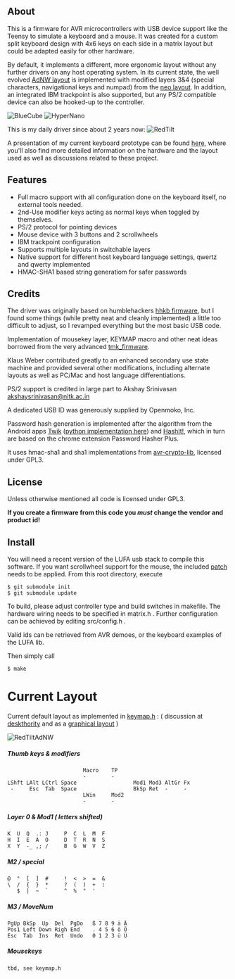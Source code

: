About
-----
This is a firmware for AVR microcontrollers with USB device support like the Teensy to simulate a keyboard and a mouse. It was created for a custom split keyboard design with 4x6 keys on each side in a matrix layout but could be adapted easily for other hardware.

By default, it implements a different, more ergonomic layout without any further drivers on any host operating system. In its current state, the well evolved [AdNW layout][adnw] is implemented with modified layers 3&4 (special characters, navigational keys and numpad) from the [neo layout][neo]. In addition, an integrated IBM trackpoint is also supported, but any PS/2 compatible device can also be hooked-up to the controller.

![BlueCube](http://frobiac.github.com/adnw/img/bluecube/BlueCube-4-tilted.jpg)
![HyperNano](http://frobiac.github.com/adnw/img/hypernano/2-Final_top.JPG)

This is my daily driver since about 2 years now:
![RedTilt](http://frobiac.github.com/adnw/img/RT_both.jpg)


A presentation of my current keyboard prototype can be found [here][DT_hw], where you'll also find more detailed information on the hardware and the layout used as well as discussions related to these project.

Features
--------
- Full macro support with all configuration done on the keyboard itself, no external tools needed.
- 2nd-Use modifier keys acting as normal keys when toggled by themselves.
- PS/2 protocol for pointing devices
- Mouse device with 3 buttons and 2 scrollwheels
- IBM trackpoint configuration
- Supports multiple layouts in switchable layers
- Native support for different host keyboard language settings, qwertz and qwerty implemented
- HMAC-SHA1 based string generatiom for safer passwords

Credits
-------
The driver was originally based on humblehackers [hhkb firmware][hhkb], but I found some things (while pretty neat and cleanly implemented) a little too difficult to adjust, so I revamped everything but the most basic USB code.

Implementation of mousekey layer, KEYMAP macro and other neat ideas borrowed from the very advanced [tmk_firmware][tmk].

Klaus Weber contributed greatly to an enhanced secondary use state machine and provided several other modifications, including alternate layouts as well as PC/Mac and host language differentiations.

PS/2 support is credited in large part to Akshay Srinivasan <akshaysrinivasan@nitk.ac.in>

A dedicated USB ID was generously supplied by Openmoko, Inc.

Password hash generation is implemented after the algorithm from the Android apps [Twik][twik_android] ([python implementation here][twik_python]) and [HashIt!][hashit_android], which in turn are based on the chrome extension Password Hasher Plus.

It uses hmac-sha1 and sha1 implementations from [avr-crypto-lib][avr_crypto_lib], licensed under GPL3.

License
-------
Unless otherwise mentioned all code is licensed under GPL3. 

**If you create a firmware from this code you _must_ change the vendor and product id!**

Install
-------
You will need a recent version of the LUFA usb stack to compile this software.
If you want scrollwheel support for the mouse, the included [patch](/LUFA-scrollwheel.patch) needs to be applied.
From this root directory, execute

    $ git submodule init
    $ git submodule update


To build, please adjust controller type and build switches in makefile.
The hardware wiring needs to be specified in matrix.h .
Further configuration can be achieved by editing src/config.h .

Valid ids can be retrieved from AVR demoes, or the keyboard examples of the LUFA lib.

Then simply call

    $ make

Current Layout
==============
Current default layout as implemented in [keymap.h](/src/keymap.h) : 
( discussion at [deskthority][DT_layout] and as a [graphical layout][RT_AdNW] )

![RedTiltAdNW](http://frobiac.github.com/adnw/img/AdNW-RedTilt-clean-8ca683a4aac4f76e226c78d2b9f55bf8.png)

##### Thumb keys & modifiers 
                            Macro    TP
                            -        -
    LShft LAlt LCtrl Space                  Mod1 Mod3 AltGr Fx
     -     Esc  Tab  Space                  BkSp Ret  -     -
                            LWin     Mod2
                            -        -

##### Layer 0 & Mod1 ( letters shifted)
    K  U  Q  .: J     P  C  L  M  F
    H  I  E  A  O     D  T  R  N  S
    X  Y  -_ ,; /     B  G  W  V  Z

##### M2 / special
    @  °  [  ]  #     !  <  >  =  &
    \  /  {  }  *     ?  (  )  +  :
       $  |  ~  `     ^  %  "  '

##### M3 / MoveNum
    PgUp BkSp  Up  Del  PgDo   ß 7 8 9 ä Ä
    Pos1 Left Down Righ End    . 4 5 6 ö Ö
    Esc  Tab  Ins  Ret  Undo   0 1 2 3 ü Ü

##### Mousekeys
    tbd, see keymap.h


[DT_hw]:     http://deskthority.net/workshop-f7/my-diy-keyboard-collection-or-how-i-became-a-kb-geek-t2534.html 
[DT_layout]: http://deskthority.net/keyboards-f2/the-decent-keyboard-layout-discussion-thread-matrix-t2898-30.html
[adnw]:      http://www.adnw.de
[neo]:       http://www.neo-layout.org/
[tmk]:       http://github.com/tmk/tmk_keyboard
[ergodox]:   http://github.com/benblazak/ergodox-firmware
[hhkb]:      http://github.com/humblehacker/keyboard
[RT_AdNW]:   http://www.keyboard-layout-editor.com/#/layouts/aff6811ce65a019e45942ed73f99ddd6
[twik_python]: http://github.com/coxande/Twik
[twik_android]: https://github.com/gustavomondron/twik/blob/master/app/src/main/java/com/reddyetwo/hashmypass/app/hash
[hashit_android]: https://github.com/ginkel/hashit/blob/master/src/main/java/com/ginkel/hashit
[avr_crypto_lib]: https://github.com/cantora/avr-crypto-lib

